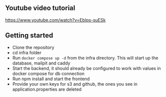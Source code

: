 ##  Youtube video tutorial
https://www.youtube.com/watch?v=EbIps-suESk

## Getting started

- Clone the repository
- cd infra folder
- Run ```docker compose up -d``` from the infra directory. This will start up the database, mailpit and caddy
- Start the backend, it should already be configured to work with values in docker compose for db connection
- Run npm install and start the frontend
- Provide your own keys for s3 and github, the ones you see in application.properties are deleted
